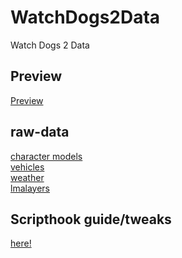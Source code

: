 # WatchDogs2Data
Watch Dogs 2 Data

## Preview

[Preview](github/preview.md)

## raw-data

[character models](github/characters.md)<br>
[vehicles](github/vehicles.md)<br>
[weather](github/weather.md)<br>
[lmalayers](github/lmalayers.md)<br>

## Scripthook guide/tweaks

[here!](github/scripthook/index.md)<br>